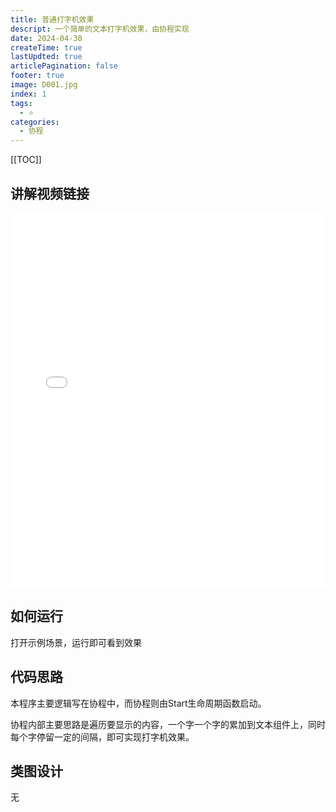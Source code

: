 ```yaml
---
title: 普通打字机效果
descript: 一个简单的文本打字机效果，由协程实现
date: 2024-04-30
createTime: true
lastUpdted: true
articlePagination: false
footer: true
image: D001.jpg
index: 1
tags:
  - ⭐️
categories:
  - 协程
---
```

[[TOC]]

## 讲解视频链接
<iframe
  src="//player.bilibili.com/player.html?isOutside=true&aid=1455972710&bvid=BV1Bi421a7Ha&cid=1599866270&p=1&high_quality=1&danmaku=1&as_wide=1"
  allowfullscreen="allowfullscreen"
  width="100%"
  height="600"
  scrolling="no"
  frameborder="0"
  sandbox="allow-top-navigation allow-same-origin allow-forms allow-scripts"
>
</iframe>

## 如何运行
打开示例场景，运行即可看到效果

## 代码思路
本程序主要逻辑写在协程中，而协程则由Start生命周期函数启动。

协程内部主要思路是遍历要显示的内容，一个字一个字的累加到文本组件上，同时每个字停留一定的间隔，即可实现打字机效果。

## 类图设计
无